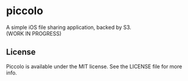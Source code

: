 piccolo
=======

A simple iOS file sharing application, backed by S3.  
(WORK IN PROGRESS)

## License
Piccolo is available under the MIT license. See the LICENSE file for more info.  

